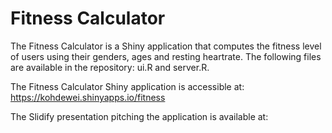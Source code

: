 # Fitness Calculator

The Fitness Calculator is a Shiny application that computes the fitness level of users using their genders, ages and resting heartrate.  The following files are available in the repository: ui.R and server.R.

The Fitness Calculator Shiny application is accessible at: https://kohdewei.shinyapps.io/fitness

The Slidify presentation pitching the application is available at: 